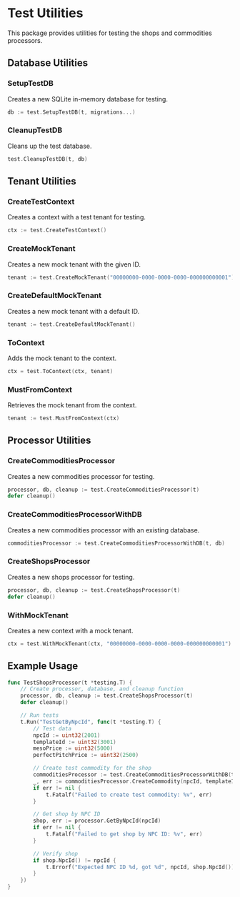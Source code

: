 # Test Utilities

This package provides utilities for testing the shops and commodities processors.

## Database Utilities

### SetupTestDB

Creates a new SQLite in-memory database for testing.

```go
db := test.SetupTestDB(t, migrations...)
```

### CleanupTestDB

Cleans up the test database.

```go
test.CleanupTestDB(t, db)
```

## Tenant Utilities

### CreateTestContext

Creates a context with a test tenant for testing.

```go
ctx := test.CreateTestContext()
```

### CreateMockTenant

Creates a new mock tenant with the given ID.

```go
tenant := test.CreateMockTenant("00000000-0000-0000-0000-000000000001")
```

### CreateDefaultMockTenant

Creates a new mock tenant with a default ID.

```go
tenant := test.CreateDefaultMockTenant()
```

### ToContext

Adds the mock tenant to the context.

```go
ctx = test.ToContext(ctx, tenant)
```

### MustFromContext

Retrieves the mock tenant from the context.

```go
tenant := test.MustFromContext(ctx)
```

## Processor Utilities

### CreateCommoditiesProcessor

Creates a new commodities processor for testing.

```go
processor, db, cleanup := test.CreateCommoditiesProcessor(t)
defer cleanup()
```

### CreateCommoditiesProcessorWithDB

Creates a new commodities processor with an existing database.

```go
commoditiesProcessor := test.CreateCommoditiesProcessorWithDB(t, db)
```

### CreateShopsProcessor

Creates a new shops processor for testing.

```go
processor, db, cleanup := test.CreateShopsProcessor(t)
defer cleanup()
```

### WithMockTenant

Creates a new context with a mock tenant.

```go
ctx = test.WithMockTenant(ctx, "00000000-0000-0000-0000-000000000001")
```

## Example Usage

```go
func TestShopsProcessor(t *testing.T) {
    // Create processor, database, and cleanup function
    processor, db, cleanup := test.CreateShopsProcessor(t)
    defer cleanup()

    // Run tests
    t.Run("TestGetByNpcId", func(t *testing.T) {
        // Test data
        npcId := uint32(2001)
        templateId := uint32(3001)
        mesoPrice := uint32(5000)
        perfectPitchPrice := uint32(2500)

        // Create test commodity for the shop
        commoditiesProcessor := test.CreateCommoditiesProcessorWithDB(t, db)
        _, err := commoditiesProcessor.CreateCommodity(npcId, templateId, mesoPrice, perfectPitchPrice)
        if err != nil {
            t.Fatalf("Failed to create test commodity: %v", err)
        }

        // Get shop by NPC ID
        shop, err := processor.GetByNpcId(npcId)
        if err != nil {
            t.Fatalf("Failed to get shop by NPC ID: %v", err)
        }

        // Verify shop
        if shop.NpcId() != npcId {
            t.Errorf("Expected NPC ID %d, got %d", npcId, shop.NpcId())
        }
    })
}
```